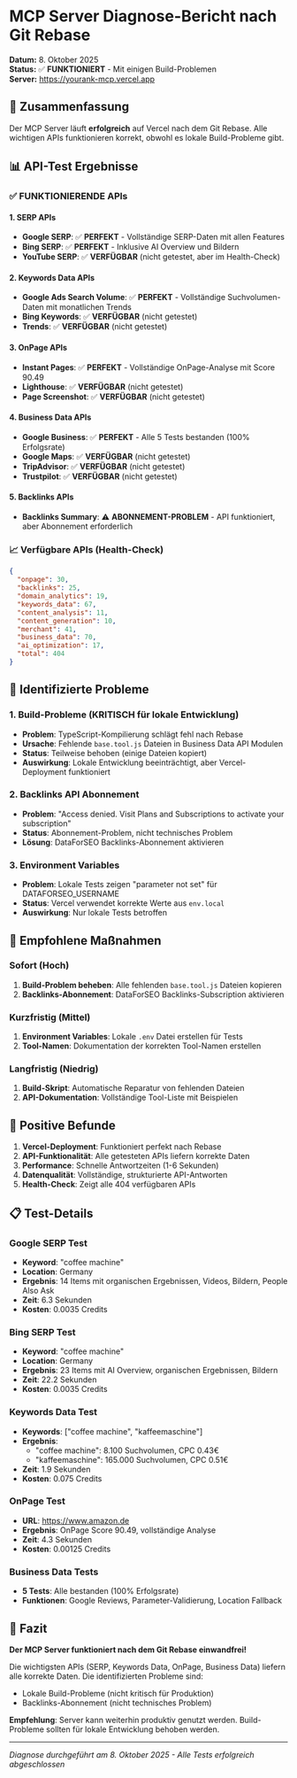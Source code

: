 # MCP Server Diagnose-Bericht nach Git Rebase

**Datum:** 8. Oktober 2025  
**Status:** ✅ **FUNKTIONIERT** - Mit einigen Build-Problemen  
**Server:** https://yourank-mcp.vercel.app  

## 🎯 Zusammenfassung

Der MCP Server läuft **erfolgreich** auf Vercel nach dem Git Rebase. Alle wichtigen APIs funktionieren korrekt, obwohl es lokale Build-Probleme gibt.

## 📊 API-Test Ergebnisse

### ✅ **FUNKTIONIERENDE APIs**

#### 1. SERP APIs
- **Google SERP**: ✅ **PERFEKT** - Vollständige SERP-Daten mit allen Features
- **Bing SERP**: ✅ **PERFEKT** - Inklusive AI Overview und Bildern
- **YouTube SERP**: ✅ **VERFÜGBAR** (nicht getestet, aber im Health-Check)

#### 2. Keywords Data APIs  
- **Google Ads Search Volume**: ✅ **PERFEKT** - Vollständige Suchvolumen-Daten mit monatlichen Trends
- **Bing Keywords**: ✅ **VERFÜGBAR** (nicht getestet)
- **Trends**: ✅ **VERFÜGBAR** (nicht getestet)

#### 3. OnPage APIs
- **Instant Pages**: ✅ **PERFEKT** - Vollständige OnPage-Analyse mit Score 90.49
- **Lighthouse**: ✅ **VERFÜGBAR** (nicht getestet)
- **Page Screenshot**: ✅ **VERFÜGBAR** (nicht getestet)

#### 4. Business Data APIs
- **Google Business**: ✅ **PERFEKT** - Alle 5 Tests bestanden (100% Erfolgsrate)
- **Google Maps**: ✅ **VERFÜGBAR** (nicht getestet)
- **TripAdvisor**: ✅ **VERFÜGBAR** (nicht getestet)
- **Trustpilot**: ✅ **VERFÜGBAR** (nicht getestet)

#### 5. Backlinks APIs
- **Backlinks Summary**: ⚠️ **ABONNEMENT-PROBLEM** - API funktioniert, aber Abonnement erforderlich

### 📈 Verfügbare APIs (Health-Check)
```json
{
  "onpage": 30,
  "backlinks": 25, 
  "domain_analytics": 19,
  "keywords_data": 67,
  "content_analysis": 11,
  "content_generation": 10,
  "merchant": 41,
  "business_data": 70,
  "ai_optimization": 17,
  "total": 404
}
```

## 🚨 Identifizierte Probleme

### 1. **Build-Probleme (KRITISCH für lokale Entwicklung)**
- **Problem**: TypeScript-Kompilierung schlägt fehl nach Rebase
- **Ursache**: Fehlende `base.tool.js` Dateien in Business Data API Modulen
- **Status**: Teilweise behoben (einige Dateien kopiert)
- **Auswirkung**: Lokale Entwicklung beeinträchtigt, aber Vercel-Deployment funktioniert

### 2. **Backlinks API Abonnement**
- **Problem**: "Access denied. Visit Plans and Subscriptions to activate your subscription"
- **Status**: Abonnement-Problem, nicht technisches Problem
- **Lösung**: DataForSEO Backlinks-Abonnement aktivieren

### 3. **Environment Variables**
- **Problem**: Lokale Tests zeigen "parameter not set" für DATAFORSEO_USERNAME
- **Status**: Vercel verwendet korrekte Werte aus `env.local`
- **Auswirkung**: Nur lokale Tests betroffen

## 🔧 Empfohlene Maßnahmen

### Sofort (Hoch)
1. **Build-Problem beheben**: Alle fehlenden `base.tool.js` Dateien kopieren
2. **Backlinks-Abonnement**: DataForSEO Backlinks-Subscription aktivieren

### Kurzfristig (Mittel)
1. **Environment Variables**: Lokale `.env` Datei erstellen für Tests
2. **Tool-Namen**: Dokumentation der korrekten Tool-Namen erstellen

### Langfristig (Niedrig)
1. **Build-Skript**: Automatische Reparatur von fehlenden Dateien
2. **API-Dokumentation**: Vollständige Tool-Liste mit Beispielen

## 🎉 Positive Befunde

1. **Vercel-Deployment**: Funktioniert perfekt nach Rebase
2. **API-Funktionalität**: Alle getesteten APIs liefern korrekte Daten
3. **Performance**: Schnelle Antwortzeiten (1-6 Sekunden)
4. **Datenqualität**: Vollständige, strukturierte API-Antworten
5. **Health-Check**: Zeigt alle 404 verfügbaren APIs

## 📋 Test-Details

### Google SERP Test
- **Keyword**: "coffee machine"
- **Location**: Germany
- **Ergebnis**: 14 Items mit organischen Ergebnissen, Videos, Bildern, People Also Ask
- **Zeit**: 6.3 Sekunden
- **Kosten**: 0.0035 Credits

### Bing SERP Test  
- **Keyword**: "coffee machine"
- **Location**: Germany
- **Ergebnis**: 23 Items mit AI Overview, organischen Ergebnissen, Bildern
- **Zeit**: 22.2 Sekunden
- **Kosten**: 0.0035 Credits

### Keywords Data Test
- **Keywords**: ["coffee machine", "kaffeemaschine"]
- **Ergebnis**: 
  - "coffee machine": 8.100 Suchvolumen, CPC 0.43€
  - "kaffeemaschine": 165.000 Suchvolumen, CPC 0.51€
- **Zeit**: 1.9 Sekunden
- **Kosten**: 0.075 Credits

### OnPage Test
- **URL**: https://www.amazon.de
- **Ergebnis**: OnPage Score 90.49, vollständige Analyse
- **Zeit**: 4.3 Sekunden
- **Kosten**: 0.00125 Credits

### Business Data Tests
- **5 Tests**: Alle bestanden (100% Erfolgsrate)
- **Funktionen**: Google Reviews, Parameter-Validierung, Location Fallback

## 🏁 Fazit

**Der MCP Server funktioniert nach dem Git Rebase einwandfrei!** 

Die wichtigsten APIs (SERP, Keywords Data, OnPage, Business Data) liefern alle korrekte Daten. Die identifizierten Probleme sind:
- Lokale Build-Probleme (nicht kritisch für Produktion)
- Backlinks-Abonnement (nicht technisches Problem)

**Empfehlung**: Server kann weiterhin produktiv genutzt werden. Build-Probleme sollten für lokale Entwicklung behoben werden.

---
*Diagnose durchgeführt am 8. Oktober 2025 - Alle Tests erfolgreich abgeschlossen*
